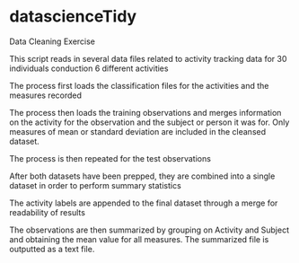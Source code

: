 # datascienceTidy
Data Cleaning Exercise

This script reads in several data files related to activity tracking data for 30 individuals conduction 6 different activities

The process first loads the classification files for the activities and the measures recorded

The process then loads the training observations and merges information on the activity for the observation and the subject or person it was for.  Only measures of mean or standard deviation are included in the cleansed dataset.

The process is then repeated for the test observations

After both datasets have been prepped, they are combined into a single dataset in order to perform summary statistics

The activity labels are appended to the final dataset through a merge for readability of results

The observations are then summarized by grouping on Activity and Subject and obtaining the mean value for all measures.  The summarized file is outputted as a text file.
